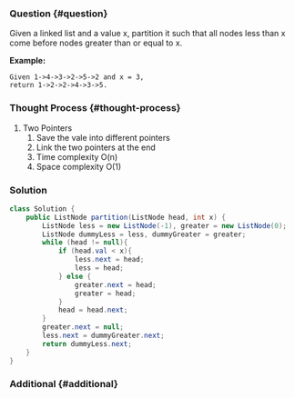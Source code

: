 ### Question {#question}

Given a linked list and a value x, partition it such that all nodes less than x come before nodes greater than or equal to x.

**Example:**

```
Given 1->4->3->2->5->2 and x = 3,
return 1->2->2->4->3->5.
```

### Thought Process {#thought-process}

1. Two Pointers
   1. Save the vale into different pointers
   2. Link the two pointers at the end
   3. Time complexity O\(n\)
   4. Space complexity O\(1\)

### Solution

```java
class Solution {
    public ListNode partition(ListNode head, int x) {
        ListNode less = new ListNode(-1), greater = new ListNode(0);
        ListNode dummyLess = less, dummyGreater = greater;
        while (head != null){
            if (head.val < x){
                less.next = head;
                less = head;
            } else {
                greater.next = head;
                greater = head;
            }
            head = head.next;
        }
        greater.next = null;
        less.next = dummyGreater.next;
        return dummyLess.next;
    }
}
```

### Additional {#additional}



